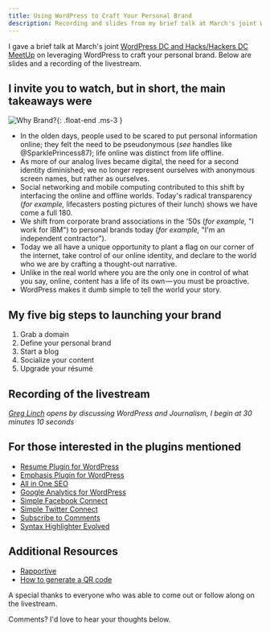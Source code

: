 ```yaml
---
title: Using WordPress to Craft Your Personal Brand
description: Recording and slides from my brief talk at March's joint WordCampDC and Hacks/Hackers DC MeetUp on leveraging WordPress to craft your personal brand.
---
```


I gave a brief talk at March's joint [WordPress DC and Hacks/Hackers DC MeetUp](http://www.meetup.com/wordpressdc/events/16178194/) on leveraging WordPress to craft your personal brand. Below are slides and a recording of the livestream.

## I invite you to watch, but in short, the main takeaways were

![Why Brand?](https://ben.balter.com/wp-content/uploads/2011/03/branding-300x224.png "Why Brand?"){: .float-end .ms-3 }

* In the olden days, people used to be scared to put personal information online; they felt the need to be pseudonymous (*see* handles like @SparklePrincess87); life online was distinct from life offline.
* As more of our analog lives became digital, the need for a second identity diminished; we no longer represent ourselves with anonymous screen names, but rather as ourselves.
* Social networking and mobile computing contributed to this shift by interfacing the online and offline worlds. Today's radical transparency (*for example,* lifecasters posting pictures of their lunch) shows we have come a full 180.
* We shift from corporate brand associations in the '50s (*for example,* "I work for IBM") to personal brands today (*for example,* "I'm an independent contractor").
* Today we all have a unique opportunity to plant a flag on our corner of the internet, take control of our online identity, and declare to the world who we are by crafting a thought-out narrative.
* Unlike in the real world where you are the only one in control of what you say, online, content has a life of its own — you must be proactive.
* WordPress makes it dumb simple to tell the world your story.

## My five big steps to launching your brand

1. Grab a domain
2. Define your personal brand
3. Start a blog
4. Socialize your content
5. Upgrade your résumé

## Recording of the livestream

*[Greg Linch](http://www.greglinch.com/) opens by discussing WordPress and Journalism, I begin at 30 minutes 10 seconds*

## For those interested in the plugins mentioned

* [Resume Plugin for WordPress](https://ben.balter.com/2010/09/12/wordpress-resume-plugin/ "WordPress Resume Plugin")
* [Emphasis Plugin for WordPress](https://ben.balter.com/2011/01/11/wordpress-emphasis-plugin/ "WordPress Emphasis Plugin: Highlight and Permalink Text")
* [All in One SEO](http://wordpress.org/extend/plugins/all-in-one-seo-pack/)
* [Google Analytics for WordPress](http://yoast.com/wordpress/google-analytics/)
* [Simple Facebook Connect](http://ottopress.com/wordpress-plugins/simple-facebook-connect/)
* [Simple Twitter Connect](http://ottopress.com/wordpress-plugins/simple-twitter-connect/)
* [Subscribe to Comments](http://wordpress.org/plugins/subscribe-to-comments/)
* [Syntax Highlighter Evolved](http://wordpress.org/plugins/syntaxhighlighter/)

## Additional Resources

* [Rapportive](http://rapportive.com/)
* [How to generate a QR code](http://thenextweb.com/socialmedia/2010/10/13/bit-ly-now-lets-you-add-qr-codes-to-links-in-seconds/)

A special thanks to everyone who was able to come out or follow along on the livestream.

Comments? I'd love to hear your thoughts below.
